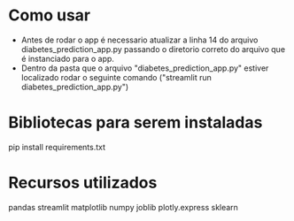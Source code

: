 # Como usar
- Antes de rodar o app é necessario atualizar a linha 14 do arquivo diabetes_prediction_app.py passando o diretorio correto do arquivo que é instanciado para o app.
- Dentro da pasta que o arquivo "diabetes_prediction_app.py" estiver localizado rodar o seguinte comando ("streamlit run diabetes_prediction_app.py")

# Bibliotecas para serem instaladas

pip install requirements.txt


# Recursos utilizados
pandas
streamlit
matplotlib
numpy
joblib
plotly.express
sklearn